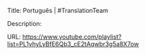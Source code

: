 Title: Português | #TranslationTeam

Description:

URL: https://www.youtube.com/playlist?list=PL1yhyLyBfE6Qb3_cE2tAqwbr3g5a8X7ow
